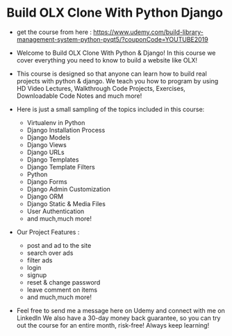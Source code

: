 # Build OLX Clone With Python Django

- get the course from here : 
    https://www.udemy.com/build-library-management-system-python-pyqt5/?couponCode=YOUTUBE2019
    
- Welcome to Build OLX Clone With Python & Django! In this course we cover everything you need to know to build a website like OLX!

- This course is designed so that anyone can learn how to build real projects with python & django. We teach you how to program by using HD Video Lectures, Walkthrough Code Projects, Exercises,  Downloadable Code Notes and much more!

- Here is just a small sampling of the topics included in this course:
     - Virtualenv in Python
     - Django Installation Process 
     - Django Models
     - Django Views
     - Django URLs
     - Django Templates
     - Django Template Filters
     - Python
     - Django Forms
     - Django Admin Customization
     - Django ORM
     - Django Static & Media Files
     - User Authentication
     - and much,much more!


- Our Project Features : 
     - post and ad to the site
     - search over ads
     - filter ads
     - login 
     - signup
     - reset & change password
     - leave comment on items
     - and much,much more!

- Feel free to send me a message here on Udemy and connect with me on LinkedIn
We also have a 30-day money back guarantee, so you can try out the course for an entire month, risk-free!
Always keep learning!
